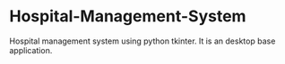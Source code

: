 # Hospital-Management-System
Hospital management system using python tkinter. It is an desktop base application. 
